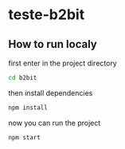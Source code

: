 # teste-b2bit

## How to run localy

first enter in the project directory

```bash
cd b2bit
```

then install dependencies

```bash
npm install
```

now you can run the project

```bash
npm start
```